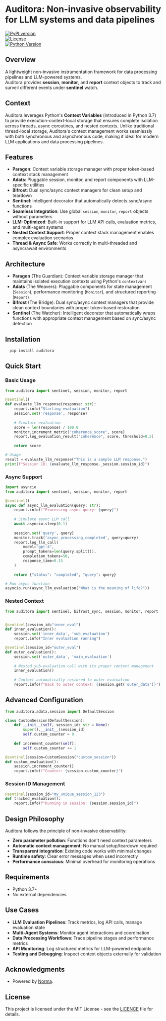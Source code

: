 # Auditora: Non-invasive observability for LLM systems and data pipelines

[![PyPI version](https://badge.fury.io/py/levelapp.svg)](https://badge.fury.io/py/levelapp)  
[![License](https://img.shields.io/badge/License-MIT-blue.svg)](https://opensource.org/licenses/MIT)  
[![Python Version](https://img.shields.io/badge/python-3.12%2B-blue.svg)](https://www.python.org/downloads/)

## Overview
A lightweight non-invasive instrumentation framework for data processing pipelines 
and LLM-powered systems.<br/> Auditora provides **session**, **monitor**, and **report** context objects
to track and surveil different events under **sentinel** watch.

## Context
Auditora leverages Python's **Context Variables** (introduced in Python 3.7) to provide 
execution-context-local storage that ensures complete isolation across threads, 
async coroutines, and nested contexts. Unlike traditional thread-local storage, 
Auditora's context management works seamlessly with both synchronous and asynchronous code, 
making it ideal for modern LLM applications and data processing pipelines.

## Features

- **Paragon**: Context variable storage manager with proper token-based context stack management
- **Adats**: Pluggable session, monitor, and report components with LLM-specific utilities
- **Bifrost**: Dual sync/async context managers for clean setup and teardown
- **Sentinel**: Intelligent decorator that automatically detects sync/async functions
- **Seamless Integration**: Use global `session`, `monitor`, `report` objects without parameters
- **LLM-Optimized**: Built-in support for LLM API calls, evaluation metrics, and multi-agent systems
- **Nested Context Support**: Proper context stack management enables complex evaluation scenarios
- **Thread & Async Safe**: Works correctly in multi-threaded and async/await environments

## Architecture

- **Paragon** (The Guardian): Context variable storage manager that maintains isolated execution contexts using Python's `contextvars`
- **Adats** (The Weavers): Pluggable components for state management (`Session`), performance monitoring (`Monitor`), and structured reporting (`Report`)
- **Bifrost** (The Bridge): Dual sync/async context managers that provide clean context boundaries with proper token-based restoration
- **Sentinel** (The Watcher): Intelligent decorator that automatically wraps functions with appropriate context management based on sync/async detection

## Installation

```bash
  pip install auditora
```

## Quick Start
### Basic Usage
```Python
from auditora import sentinel, session, monitor, report

@sentinel()
def evaluate_llm_response(response: str):
    report.info("Starting evaluation")
    session.set('response', response)
    
    # Simulate evaluation
    score = len(response) / 100.0
    monitor.increment_metric("coherence_score", score)
    report.log_evaluation_result("coherence", score, threshold=0.5)
    
    return score

# Usage
result = evaluate_llm_response("This is a sample LLM response.")
print(f"Session ID: {evaluate_llm_response._session.session_id}")
```

### Async Support
```Python
import asyncio
from auditora import sentinel, session, monitor, report

@sentinel()
async def async_llm_evaluation(query: str):
    report.info(f"Processing async query: {query}")
    
    # Simulate async LLM call
    await asyncio.sleep(0.1)
    
    session.set('query', query)
    monitor.track('async_processing_completed', query=query)
    report.log_llm_call(
        model="gpt-4",
        prompt_tokens=len(query.split()),
        completion_tokens=50,
        response_time=0.15
    )
    
    return {"status": "completed", "query": query}

# Run async function
asyncio.run(async_llm_evaluation("What is the meaning of life?"))
```

### Nested Context
```Python
from auditora import sentinel, bifrost_sync, session, monitor, report


@sentinel(session_id="inner_eval")
def inner_evaluation():
    session.set('inner_data', 'sub_evaluation')
    report.info("Inner evaluation running")

@sentinel(session_id="outer_eval")
def outer_evaluation():
    session.set('outer_data', 'main_evaluation')
    
    # Nested sub-evaluation call with its proper context management
    inner_evaluation()
    
    # Context automatically restored to outer evaluation
    report.info(f"Back to outer context: {session.get('outer_data')}")
```

## Advanced Configuration
```Python
from auditora.adata.session import DefaultSession

class CustomSession(DefaultSession):
    def __init__(self, session_id: str = None):
        super().__init__(session_id)
        self.custom_counter = 0
    
    def increment_counter(self):
        self.custom_counter += 1

@sentinel(session=CustomSession("custom_session"))
def custom_evaluation():
    session.increment_counter()
    report.info(f"Counter: {session.custom_counter}")
```

### Session ID Management
```Python
@sentinel(session_id="my_unique_session_123")
def tracked_evaluation():
    report.info(f"Running in session: {session.session_id}")
```

## Design Philosophy
Auditora follows the principle of non-invasive observability:

- **Zero parameter pollution**: Functions don't need context parameters
- **Automatic context management**: No manual setup/teardown required
- **Transparent integration**: Existing code works with minimal changes
- **Runtime safety**: Clear error messages when used incorrectly
- **Performance conscious**: Minimal overhead for monitoring operations

## Requirements
- Python 3.7+
- No external dependencies

## Use Cases
- **LLM Evaluation Pipelines**: Track metrics, log API calls, manage evaluation state
- **Multi-Agent Systems**: Monitor agent interactions and coordination
- **Data Processing Workflows**: Trace pipeline stages and performance metrics
- **API Monitoring**: Log structured metrics for LLM-powered endpoints
- **Testing and Debugging**: Inspect context objects externally for validation

## Acknowledgments

- Powered by [Norma](https://norma.dev).

## License

This project is licensed under the MIT License - see the [LICENCE](LICENCE) file for details.
